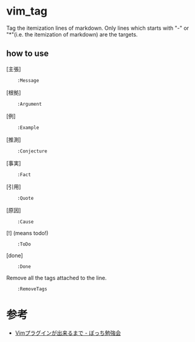 # vim_tag
Tag the itemization lines of markdown.
Only lines which starts with "-" or "*"(i.e. the itemization of markdown) are the targets.  

## how to use
[主張]
```
    :Message
```

[根拠]
```
    :Argument
```

[例]
```
    :Example
```

[推測]
```
    :Conjecture
```

[事実]
```
    :Fact
```

[引用]
```
    :Quote
```

[原因]
```
    :Cause
```

[!] (means todo!)
```
    :ToDo
```

[done]
```
    :Done
```

Remove all the tags attached to the line.
```
    :RemoveTags
```

# 参考
* [Vimプラグインが出来るまで - ぼっち勉強会](http://kannokanno.hatenablog.com/entry/20120403/1333462565)
